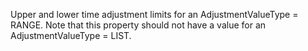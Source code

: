 ﻿Upper and lower time adjustment limits for an AdjustmentValueType = RANGE. Note that this property should not have a value for an  AdjustmentValueType = LIST.